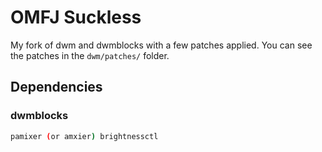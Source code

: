 # OMFJ Suckless

My fork of dwm and dwmblocks with a few patches applied. You can see the patches in the `dwm/patches/` folder.

## Dependencies

### dwmblocks

```bash
pamixer (or amxier) brightnessctl
```

